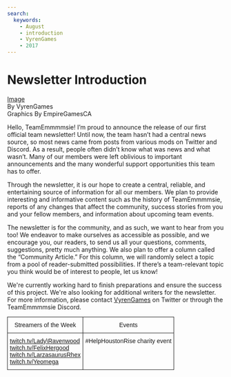 ```yaml
---
search:
  keywords:
    - August
    - introduction
    - VyrenGames
    - 2017
---
```


# Newsletter Introduction
<div class="info-box">
<span class="image-link"><a href="/assets/Newsletter Introduction - August, 2017.png">Image</a></span><br>
<span class="byline">By VyrenGames</span><br>
<span class="graphics-designer">Graphics By EmpireGamesCA</span>
</div>

Hello, TeamEmmmmsie! I’m proud to announce the release of our first official team newsletter! Until now, the team hasn’t had a central news source, so most news came from posts from various mods on Twitter and Discord. As a result, people often didn’t know what was news and what wasn’t. Many of our members were left oblivious to important announcements and the many wonderful support opportunities this team has to offer.

Through the newsletter, it is our hope to create a central, reliable, and entertaining source of information for all our members. We plan to provide interesting and informative content such as the history of TeamEmmmmsie, reports of any changes that affect the community, success stories from you and your fellow members, and information about upcoming team events.

The newsletter is for the community, and as such, we want to hear from you too! We endeavor to make ourselves as accessible as possible, and we encourage you, our readers, to send us all your questions, comments, suggestions, pretty much anything. We also plan to offer a column called the “Community Article.” For this column, we will randomly select a topic from a pool of reader-submitted possibilities. If there’s a team-relevant topic you think would be of interest to people, let us know!

We're currently working hard to finish preparations and ensure the success of this project. We're also looking for additional writers for the newsletter. For more information, please contact [VyrenGames](https://www.twitter.com/VyrenGames) on Twitter or through the TeamEmmmmsie Discord.

<style type="text/css">
.tg  {border-collapse:collapse;border-spacing:0;margin:0px auto;}
.tg td{font-family:Arial, sans-serif;font-size:14px;padding:10px 5px;border-style:solid;border-width:1px;overflow:hidden;word-break:normal;}
.tg th{font-family:Arial, sans-serif;font-size:14px;font-weight:normal;padding:10px 5px;border-style:solid;border-width:1px;overflow:hidden;word-break:normal;}
.tg .tg-yw4l{vertical-align:top}
</style>
<table class="tg">
  <tr>
    <th class="tg-yw4l">Streamers of the Week</th>
    <th class="tg-yw4l">Events</th>
  </tr>
  <tr>
    <td class="tg-yw4l">
    <a href="twitch.tv/Lady\_Ravenwood">twitch.tv/Lady\Ravenwood</a><br>
    <a href="twitch.tv/FelixHergood">twitch.tv/FelixHergood</a><br>
    <a href="twitch.tv/LarzasaurusRhex">twitch.tv/LarzasaurusRhex</a><br>
    <a href="twitch.tv/Yeomega">twitch.tv/Yeomega</a></td>
    <td class="tg-yw4l">#HelpHoustonRise charity event</td>
  </tr>
</table>